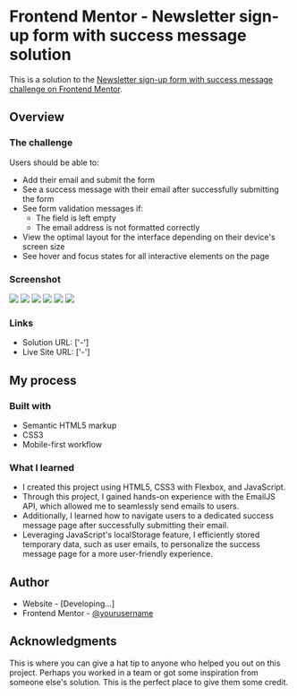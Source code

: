 # Frontend Mentor - Newsletter sign-up form with success message solution

This is a solution to the [Newsletter sign-up form with success message challenge on Frontend Mentor](https://www.frontendmentor.io/challenges/newsletter-signup-form-with-success-message-3FC1AZbNrv). 

## Overview

### The challenge

Users should be able to:

- Add their email and submit the form
- See a success message with their email after successfully submitting the form
- See form validation messages if:
  - The field is left empty
  - The email address is not formatted correctly
- View the optimal layout for the interface depending on their device's screen size
- See hover and focus states for all interactive elements on the page

### Screenshot

![](./desing/desktop-design.jpg)
![](./desing/active-states.jpg)
![](./desing/desktop-success.jpg)
![](./desing/error-states.jpg)
![](./desing/mobile-design.jpg)
![](./desing/mobile-success.jpg)

### Links

- Solution URL: ['-']
- Live Site URL: ['-']

## My process

### Built with

- Semantic HTML5 markup
- CSS3
- Mobile-first workflow

### What I learned

- I created this project using HTML5, CSS3 with Flexbox, and JavaScript. 
- Through this project, I gained hands-on experience with the EmailJS API, which allowed me to       seamlessly send emails to users. 
- Additionally, I learned how to navigate users to a dedicated success message page after successfully submitting their email. 
- Leveraging JavaScript's localStorage feature, I efficiently stored temporary data, such as user emails, to personalize the success message page for a more user-friendly experience.

## Author

- Website - [Developing...]
- Frontend Mentor - [@yourusername](https://www.frontendmentor.io/profile/yourusername)

## Acknowledgments

This is where you can give a hat tip to anyone who helped you out on this project. Perhaps you worked in a team or got some inspiration from someone else's solution. This is the perfect place to give them some credit.
